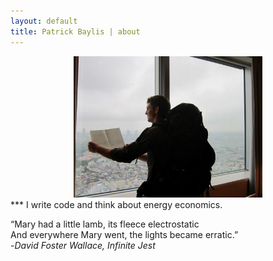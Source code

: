 ```yaml
---
layout: default
title: Patrick Baylis | about
---
```


<center>
<img src="images/tokyowindow.jpg" alt="Bishop" width="60%" height="60%" class="shadow" />
</center>
***
I write code and think about energy economics.  

“Mary had a little lamb, its fleece electrostatic <br>
And everywhere Mary went, the lights became erratic.” <br>
-_David Foster Wallace, Infinite Jest_
